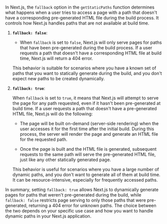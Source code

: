In Next.js, the `fallback` option in the `getStaticPaths` function determines what happens when a user tries to access a page with a path that doesn't have a corresponding pre-generated HTML file during the build process. It controls how Next.js handles paths that are not available at build time.

1. **`fallback: false`**:

   - When `fallback` is set to `false`, Next.js will only serve pages for paths that have been pre-generated during the build process. If a user requests a path that doesn't have a corresponding HTML file at build time, Next.js will return a 404 error.

   This behavior is suitable for scenarios where you have a known set of paths that you want to statically generate during the build, and you don't expect new paths to be created dynamically.

2. **`fallback: true`**:

   When `fallback` is set to `true`, it means that Next.js will attempt to serve the page for any path requested, even if it hasn't been pre-generated at build time. If a user requests a path that doesn't have a pre-generated HTML file, Next.js will do the following:

   - The page will be built on-demand (server-side rendering) when the user accesses it for the first time after the initial build. During this process, the server will render the page and generate an HTML file for the requested path.

   - Once the page is built and the HTML file is generated, subsequent requests to the same path will serve the pre-generated HTML file, just like any other statically generated page.

   This behavior is useful for scenarios where you have a large number of dynamic paths, and you don't want to generate all of them at build time. It can be resource-intensive, especially for frequently accessed paths.

In summary, setting `fallback: true` allows Next.js to dynamically generate pages for paths that weren't pre-generated during the build, while `fallback: false` restricts page serving to only those paths that were pre-generated, returning a 404 error for unknown paths. The choice between the two depends on your specific use case and how you want to handle dynamic paths in your Next.js application.
